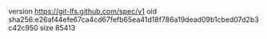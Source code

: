 version https://git-lfs.github.com/spec/v1
oid sha256:e26af44efe67ca4cd67fefb65ea41d18f786a19dead09b1cbed07d2b3c42c950
size 85413
